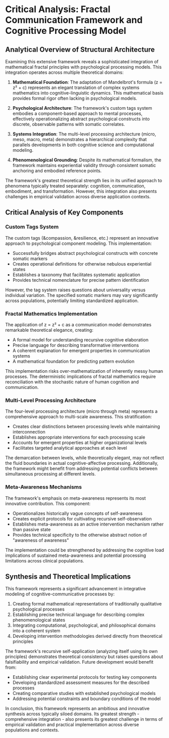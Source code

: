 # Critical Analysis: Fractal Communication Framework and Cognitive Processing Model

## Analytical Overview of Structural Architecture

Examining this extensive framework reveals a sophisticated integration of mathematical fractal principles with psychological processing models. This integration operates across multiple theoretical domains:

1. **Mathematical Foundation**: The adaptation of Mandelbrot's formula (z = z² + c) represents an elegant translation of complex systems mathematics into cognitive-linguistic dynamics. This mathematical basis provides formal rigor often lacking in psychological models.

2. **Psychological Architecture**: The framework's custom tags system embodies a component-based approach to mental processes, effectively operationalizing abstract psychological constructs into discrete, observable patterns with somatic correlates.

3. **Systems Integration**: The multi-level processing architecture (micro, meso, macro, meta) demonstrates a hierarchical complexity that parallels developments in both cognitive science and computational modeling.

4. **Phenomenological Grounding**: Despite its mathematical formalism, the framework maintains experiential validity through consistent somatic anchoring and embodied reference points.

The framework's greatest theoretical strength lies in its unified approach to phenomena typically treated separately: cognition, communication, embodiment, and transformation. However, this integration also presents challenges in empirical validation across diverse application contexts.

## Critical Analysis of Key Components

### Custom Tags System

The custom tags (&compassion, &resilience, etc.) represent an innovative approach to psychological component modeling. This implementation:

- Successfully bridges abstract psychological constructs with concrete somatic markers
- Creates operational definitions for otherwise nebulous experiential states
- Establishes a taxonomy that facilitates systematic application
- Provides technical nomenclature for precise pattern identification

However, the tag system raises questions about universality versus individual variation. The specified somatic markers may vary significantly across populations, potentially limiting standardized application.

### Fractal Mathematics Implementation

The application of z = z² + c as a communication model demonstrates remarkable theoretical elegance, creating:

- A formal model for understanding recursive cognitive elaboration
- Precise language for describing transformative interventions
- A coherent explanation for emergent properties in communication systems
- A mathematical foundation for predicting pattern evolution

This implementation risks over-mathematization of inherently messy human processes. The deterministic implications of fractal mathematics require reconciliation with the stochastic nature of human cognition and communication.

### Multi-Level Processing Architecture

The four-level processing architecture (micro through meta) represents a comprehensive approach to multi-scale awareness. This stratification:

- Creates clear distinctions between processing levels while maintaining interconnection
- Establishes appropriate interventions for each processing scale
- Accounts for emergent properties at higher organizational levels
- Facilitates targeted analytical approaches at each level

The demarcation between levels, while theoretically elegant, may not reflect the fluid boundaries in actual cognitive-affective processing. Additionally, the framework might benefit from addressing potential conflicts between simultaneous processing at different levels.

### Meta-Awareness Mechanisms

The framework's emphasis on meta-awareness represents its most innovative contribution. This component:

- Operationalizes historically vague concepts of self-awareness
- Creates explicit protocols for cultivating recursive self-observation
- Establishes meta-awareness as an active intervention mechanism rather than passive state
- Provides technical specificity to the otherwise abstract notion of "awareness of awareness"

The implementation could be strengthened by addressing the cognitive load implications of sustained meta-awareness and potential processing limitations across clinical populations.

## Synthesis and Theoretical Implications

This framework represents a significant advancement in integrative modeling of cognitive-communicative processes by:

1. Creating formal mathematical representations of traditionally qualitative psychological processes
2. Establishing precise technical language for describing complex phenomenological states
3. Integrating computational, psychological, and philosophical domains into a coherent system
4. Developing intervention methodologies derived directly from theoretical principles

The framework's recursive self-application (analyzing itself using its own principles) demonstrates theoretical consistency but raises questions about falsifiability and empirical validation. Future development would benefit from:

- Establishing clear experimental protocols for testing key components
- Developing standardized assessment measures for the described processes
- Creating comparative studies with established psychological models
- Addressing potential constraints and boundary conditions of the model

In conclusion, this framework represents an ambitious and innovative synthesis across typically siloed domains. Its greatest strength - comprehensive integration - also presents its greatest challenge in terms of empirical validation and practical implementation across diverse populations and contexts.
